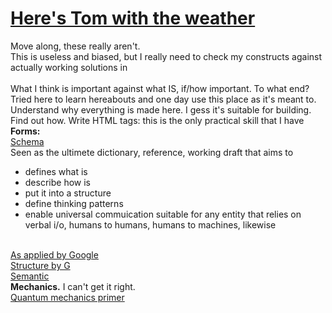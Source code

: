 # <a href="https://www.youtube.com/watch?v=r16GL3N4PdM">Here's Tom with the weather</a>
Move along, these really aren't.<br>This is useless and biased, but I really need to check my constructs against actually working solutions in <br>
<br>What I think is important against what IS, if/how important. To what end? Tried here to learn hereabouts and one day use this place as it's meant to. Understand why everything is made here. I gess it's suitable for building. Find out how. Write HTML tags: this is the only practical skill that I have<br> 
<b>Forms:</b><br>
<a href="https://schema.org/">Schema</a><br>
Seen as the ultimete dictionary, reference, working draft that aims to<br>
<ul><li>defines what is</li>
<li>describe how is</li>
<li>put it into a structure</li>
<li>define thinking patterns</li>
<li>enable universal commuication suitable for any entity that relies on verbal i/o, humans to humans, humans to machines, likewise</li>
</UL>
<br>
<a href="https://developers.google.com/schemas/">As applied by Google</a><br>
<a href="https://developers.google.com/structured-data/">Structure by G</a><br>
<a href="http://semanticweb.org/wiki/Main_Page.html">Semantic</a>
<br>
<b>Mechanics.</b> I can't get it right. 
<br><a href="https://www.youtube.com/watch?v=JhHMJCUmq28">Quantum mechanics primer</a><br>

